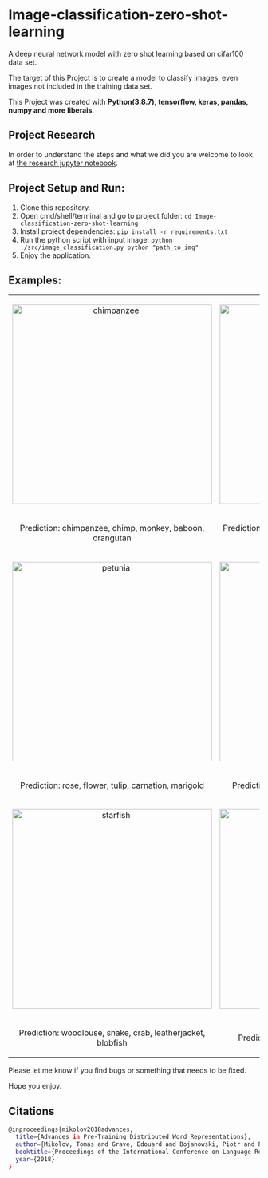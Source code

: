 # Image-classification-zero-shot-learning

A deep neural network model with zero shot learning based on cifar100 data set.

The target of this Project is to create a model to classify images, even images not included in the training data set. 

This Project was created with <b> Python(3.8.7), tensorflow, keras, pandas, numpy and more liberais</b>. 

## Project Research

In order to understand the steps and what we did you are welcome to look at [the research jupyter notebook](https://github.com/leorrose/Image-classification-ZSL/blob/master/research_notebook.ipynb).

## Project Setup and Run:
1. Clone this repository.
2. Open cmd/shell/terminal and go to project folder: `cd Image-classification-zero-shot-learning`
3. Install project dependencies: `pip install -r requirements.txt`
4. Run the python script with input image: `python  ./src/image_classification.py python "path_to_img"`
5. Enjoy the application.

## Examples:
| | |
|:-------------------------:|:-------------------------:|
|<p align="center"><img src="https://github.com/leorrose/Image-classification-zero-shot-learning/blob/master/demo_images/chimpanzee.jpg" width="400" hieght="400" alt="chimpanzee"/></p>|<p align="center"><img src="https://github.com/leorrose/Image-classification-zero-shot-learning/blob/master/demo_images/computer_mouse.jpg" width="400" hieght="400" alt="computer mouse"/></p>|
|<p align="center">Prediction: chimpanzee, chimp, monkey, baboon, orangutan</p>| <p align="center">Prediction: telephone, phone, telephon, telephones, land-line</p>|
|<p align="center"><img src="https://github.com/leorrose/Image-classification-zero-shot-learning/blob/master/demo_images/petunia.jpg" width="400" hieght="400" alt="petunia"/></p>|<p align="center"><img src="https://github.com/leorrose/Image-classification-zero-shot-learning/blob/master/demo_images/rhino.jpg" width="400" hieght="400" alt="rhino"/></p>|
|<p align="center">Prediction: rose, flower, tulip, carnation, marigold</p>|<p align="center">Prediction: elephant, tiger, lion, tusker, leopard</p>|
|<p align="center"><img src="https://github.com/leorrose/Image-classification-zero-shot-learning/blob/master/demo_images/starfish.jpg" width="400" hieght="400" alt="starfish"/></p>|<p align="center"><img src="https://github.com/leorrose/Image-classification-zero-shot-learning/blob/master/demo_images/tansy.jpg" width="400" hieght="400" alt="tansy"/></p>|
|<p align="center">Prediction: woodlouse, snake, crab, leatherjacket, blobfish</p>|<p align="center">Prediction: orange, purple, yellow, pink, red</p>|





Please let me know if you find bugs or something that needs to be fixed.

Hope you enjoy.

## Citations

```sh
@inproceedings{mikolov2018advances,
  title={Advances in Pre-Training Distributed Word Representations},
  author={Mikolov, Tomas and Grave, Edouard and Bojanowski, Piotr and Puhrsch, Christian and Joulin, Armand},
  booktitle={Proceedings of the International Conference on Language Resources and Evaluation (LREC 2018)},
  year={2018}
}
```
